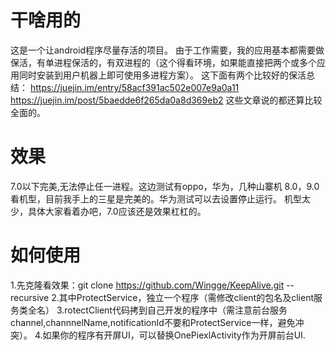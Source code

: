 # 干啥用的
这是一个让android程序尽量存活的项目。
由于工作需要，我的应用基本都需要做保活，有单进程保活的，有双进程的（这个得看环境，如果能直接把两个或多个应用同时安装到用户机器上即可使用多进程方案）。
这下面有两个比较好的保活总结：
https://juejin.im/entry/58acf391ac502e007e9a0a11
https://juejin.im/post/5baedde6f265da0a8d369eb2
这些文章说的都还算比较全面的。

# 效果
7.0以下完美,无法停止任一进程。这边测试有oppo，华为，几种山寨机
8.0，9.0看机型，目前我手上的三星是完美的。华为测试可以去设置停止运行。
机型太少，具体大家看着办吧，7.0应该还是效果杠杠的。

# 如何使用
1.先克隆看效果：git clone https://github.com/Wingge/KeepAlive.git --recursive
2.其中ProtectService，独立一个程序（需修改client的包名及client服务类全名）
3.rotectClient代码拷到自己开发的程序中（需注意前台服务channel,channnelName,notificationId不要和ProtectService一样，避免冲突）。
4.如果你的程序有开屏UI，可以替换OnePiexlActivity作为开屏前台UI.

